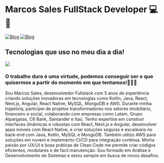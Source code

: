 # Marcos Sales FullStack Developer 💻📱

[![Blog](https://img.shields.io/badge/LinkedIn-0077B5?style=for-the-badge&logo=linkedin&logoColor=white)](https://www.linkedin.com/in/devmarcossales/)
[![Blog](https://img.shields.io/badge/Portifolio-000000?style=for-the-badge&logo=markdown&logoColor=white)](https://portifolimsales.netlify.app/)

## Tecnologias que uso no meu dia a dia!

<p>  
  <a href="https://skillicons.dev">
    <img src="https://skillicons.dev/icons?i=react,angular,nextjs,kotlin,java,mongodb,mysql,docker,aws" />
  </a>
</p>

### O trabalho duro é uma virtude, podemos conseguir ser o que quisermos a partir do momento em que tentamos!👨🏾‍💻  

Sou Marcos Sales, desenvolvedor Fullstack com 5 anos de experiência criando soluções inovadoras em tecnologias como Kotlin, Java, React, Next.js, Angular, React Native, MySQL, MongoDB e AWS. Durante minha trajetória, participei de projetos transformadores nos setores imobiliário, financeiro e social, colaborando com empresas como Latam, Grupo Alpargatas, C6 Bank, Santander e Itaú. Tenho expertise em construir interfaces dinâmicas e robustas com React, Next.js e Angular, desenvolver apps móveis com React Native, e criar soluções seguras e escaláveis no back-end com Java, Kotlin, MySQL e MongoDB. Também utilizo AWS para soluções em nuvem e implemento CI/CD para integração contínua. Minha paixão por UX/UI e boas práticas de Clean Code me permite criar códigos eficientes, modulares e de fácil manutenção. Sou formado em Análise e Desenvolvimento de Sistemas e estou sempre em busca de novos desafios.
